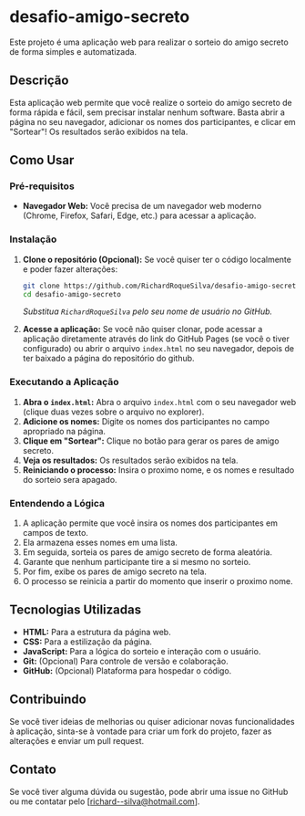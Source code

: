 # desafio-amigo-secreto

Este projeto é uma aplicação web para realizar o sorteio do amigo secreto de forma simples e automatizada.

## Descrição

Esta aplicação web permite que você realize o sorteio do amigo secreto de forma rápida e fácil, sem precisar instalar nenhum software. Basta abrir a página no seu navegador, adicionar os nomes dos participantes, e clicar em "Sortear"! Os resultados serão exibidos na tela.

## Como Usar

### Pré-requisitos

*   **Navegador Web:** Você precisa de um navegador web moderno (Chrome, Firefox, Safari, Edge, etc.) para acessar a aplicação.

### Instalação

1.  **Clone o repositório (Opcional):** Se você quiser ter o código localmente e poder fazer alterações:

    ```bash
    git clone https://github.com/RichardRoqueSilva/desafio-amigo-secreto.git
    cd desafio-amigo-secreto
    ```
    *Substitua `RichardRoqueSilva` pelo seu nome de usuário no GitHub.*

2.  **Acesse a aplicação:** Se você não quiser clonar, pode acessar a aplicação diretamente através do link do GitHub Pages (se você o tiver configurado) ou abrir o arquivo `index.html` no seu navegador, depois de ter baixado a página do repositório do github.

### Executando a Aplicação

1.  **Abra o `index.html`:** Abra o arquivo `index.html` com o seu navegador web (clique duas vezes sobre o arquivo no explorer).
2.  **Adicione os nomes:** Digite os nomes dos participantes no campo apropriado na página.
3.  **Clique em "Sortear":** Clique no botão para gerar os pares de amigo secreto.
4.  **Veja os resultados:** Os resultados serão exibidos na tela.
5.  **Reiniciando o processo:** Insira o proximo nome, e os nomes e resultado do sorteio sera apagado.

### Entendendo a Lógica

1.  A aplicação permite que você insira os nomes dos participantes em campos de texto.
2.  Ela armazena esses nomes em uma lista.
3.  Em seguida, sorteia os pares de amigo secreto de forma aleatória.
4.  Garante que nenhum participante tire a si mesmo no sorteio.
5.  Por fim, exibe os pares de amigo secreto na tela.
6.  O processo se reinicia a partir do momento que inserir o proximo nome.

## Tecnologias Utilizadas

*   **HTML:** Para a estrutura da página web.
*   **CSS:** Para a estilização da página.
*   **JavaScript:** Para a lógica do sorteio e interação com o usuário.
*   **Git:** (Opcional) Para controle de versão e colaboração.
*   **GitHub:** (Opcional) Plataforma para hospedar o código.

## Contribuindo

Se você tiver ideias de melhorias ou quiser adicionar novas funcionalidades à aplicação, sinta-se à vontade para criar um fork do projeto, fazer as alterações e enviar um pull request.

## Contato

Se você tiver alguma dúvida ou sugestão, pode abrir uma issue no GitHub ou me contatar pelo [richard--silva@hotmail.com].